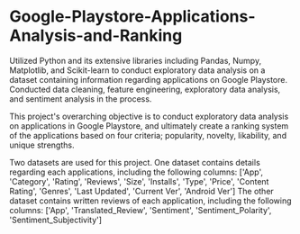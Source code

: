 # Google-Playstore-Applications-Analysis-and-Ranking
Utilized Python and its extensive libraries including Pandas, Numpy, Matplotlib, and Scikit-learn to conduct exploratory data analysis on a dataset containing information regarding applications on Google Playstore. Conducted data cleaning, feature engineering, exploratory data analysis, and sentiment analysis in the process.

This project's overarching objective is to conduct exploratory data analysis on applications in Google Playstore, and ultimately create a ranking system of the applications based on four criteria; popularity, novelty, likability, and unique strengths.

Two datasets are used for this project.
One dataset contains details regarding each applications, including the following columns: ['App', 'Category', 'Rating', 'Reviews', 'Size', 'Installs', 'Type', 'Price', 'Content Rating', 'Genres', 'Last Updated', 'Current Ver', 'Android Ver']
The other dataset contains written reviews of each application, including the following columns: ['App', 'Translated_Review', 'Sentiment', 'Sentiment_Polarity', 'Sentiment_Subjectivity']
